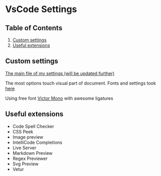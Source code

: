 # VsCode Settings

## Table of Contents

1. [Custom settings](#custom-settings)
2. [Useful extensions](#useful-extensions)

## Custom settings

[The main file of my settings (will be updated further)](https://gist.github.com/SmValeriya/2b793e6e0a0264183387906303312241)

The most options touch visual part of document.
Fonts and settings took [here](https://gist.github.com/mohokh67/63bd7d6fb1f2bb381e47cfb0478de071)

Using free font [Victor Mono](https://rubjo.github.io/victor-mono/) with awesome ligatures

## Useful extensions

- Code Spell Checker
- CSS Peek
- Image preview
- IntelliCode Completions
- Live Server
- Markdown Preview
- Regex Previewer
- Svg Preview
- Vetur

